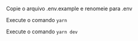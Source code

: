 Copie o arquivo .env.example e renomeie para .env

Execute o comando `yarn`

Execute o comando `yarn dev`
